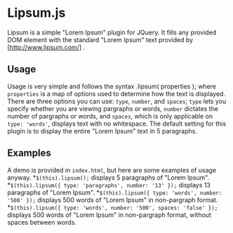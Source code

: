 Lipsum.js
============
Lipsum is a simple "Lorem Ipsum" plugin for JQuery. It fills any provided DOM element with the standard "Lorem Ipsum" text provided by [http://www.lipsum.com/] . 

Usage
--------
Usage is very simple and follows the syntax
    .lipsum( properties );
where `properties` is a map of options used to determine how the text is displayed. There are three options you can use: `type`, `number`, and `spaces`; `type` lets you specify whether you are viewing pargraphs or words, `number` dictates the number of pargraphs or words, and `spaces`, which is only applicable on `type: 'words'`, displays text with no whitespace. The default setting for this plugin is to display the entire "Lorem Ipsum" text in 5 paragraphs.

Examples
---------
A demo is provided in `index.html`, but here are some examples of usage anyway.
*`$(this).lipsum();` displays 5 paragraphs of "Lorem Ipsum".
*`$(this).lipsum({ type: 'paragraphs', number: '13' });` displays 13 paragraphs of "Lorem Ipsum".
*`$(this).lipsum({ type: 'words', number: '500' });` displays 500 words of "Lorem Ipsum" in non-pargraph format.
*`$(this).lipsum({ type: 'words', number: '500', spaces: 'false' });` displays 500 words of "Lorem Ipsum" in non-pargraph format, without spaces between words.